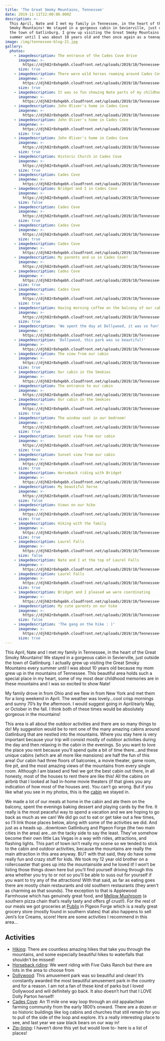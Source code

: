 ```yaml
---
title: 'The Great Smoky Mountains, Tennessee'
date: 2019-11-11T22:00:00.000Z
description: >-
  This April, Nate and I met my family in Tennessee, in the heart of the Great
  Smoky Mountains! We stayed in a gorgeous cabin in Sevierville, just outside
  the town of Gatlinburg. I grew up visiting the Great Smoky Mountains every
  summer until I was about 10 years old and then once again as a teenager.
image: /img/tennessee-blog-21.jpg
gallery:
  photos:
    - imagedescription: The entrance of the Cades Cove drive
      imagenew: >-
        https://djh82r8xhqebh.cloudfront.net/uploads/2019/10/Tennessee+Blog-1.jpg
      size: true
    - imagedescription: There were wild horses roaming around Cades Cove
      imagenew: >-
        https://djh82r8xhqebh.cloudfront.net/uploads/2019/10/Tennessee+Blog-2.jpg
      size: true
    - imagedescription: It was so fun showing Nate parts of my childhood!
      imagenew: >-
        https://djh82r8xhqebh.cloudfront.net/uploads/2019/10/Tennessee+Blog-3.jpg
    - imagedescription: John Oliver's home in Cades Cove
      imagenew: >-
        https://djh82r8xhqebh.cloudfront.net/uploads/2019/10/Tennessee+Blog-4.jpg
    - imagedescription: John Oliver's home in Cades Cove
      imagenew: >-
        https://djh82r8xhqebh.cloudfront.net/uploads/2019/10/Tennessee+Blog-6.jpg
      size: true
    - imagedescription: John Oliver's home in Cades Cove
      imagenew: >-
        https://djh82r8xhqebh.cloudfront.net/uploads/2019/10/Tennessee+Blog-5.jpg
      size: true
    - imagedescription: Historic Church in Cades Cove
      imagenew: >-
        https://djh82r8xhqebh.cloudfront.net/uploads/2019/10/Tennessee+Blog-7.jpg
      size: true
    - imagedescription: Cades Cove
      imagenew: >-
        https://djh82r8xhqebh.cloudfront.net/uploads/2019/10/Tennessee+Blog-8.jpg
    - imagedescription: Bridget and I in Cades Cove
      imagenew: >-
        https://djh82r8xhqebh.cloudfront.net/uploads/2019/10/Tennessee+Blog-9.jpg
      size: false
    - imagedescription: Cades Cove
      imagenew: >-
        https://djh82r8xhqebh.cloudfront.net/uploads/2019/10/Tennessee+Blog-10.jpg
      size: true
    - imagedescription: Cades Cove
      imagenew: >-
        https://djh82r8xhqebh.cloudfront.net/uploads/2019/10/Tennessee+Blog-11.jpg
      size: true
    - imagedescription: Cades Cove
      imagenew: >-
        https://djh82r8xhqebh.cloudfront.net/uploads/2019/10/Tennessee+Blog-12.jpg
    - imagedescription: My parents and us in Cades Cove!
      imagenew: >-
        https://djh82r8xhqebh.cloudfront.net/uploads/2019/10/Tennessee+Blog-15.jpg
    - imagedescription: Cades Cove
      imagenew: >-
        https://djh82r8xhqebh.cloudfront.net/uploads/2019/10/Tennessee+Blog-14.jpg
      size: true
    - imagedescription: Cades Cove
      imagenew: >-
        https://djh82r8xhqebh.cloudfront.net/uploads/2019/10/Tennessee+Blog-13.jpg
      size: true
    - imagedescription: Having morning coffee on the balcony of our cabin
      imagenew: >-
        https://djh82r8xhqebh.cloudfront.net/uploads/2019/10/Tennessee+Blog-17.jpg
      size: true
    - imagedescription: 'We spent the day at Dollywood, it was so fun!'
      imagenew: >-
        https://djh82r8xhqebh.cloudfront.net/uploads/2019/10/Tennessee+Blog-18.jpg
    - imagedescription: 'Dollywood, this park was so beautiful!'
      imagenew: >-
        https://djh82r8xhqebh.cloudfront.net/uploads/2019/10/Tennessee+Blog-19.jpg
    - imagedescription: The view from our cabin
      imagenew: >-
        https://djh82r8xhqebh.cloudfront.net/uploads/2019/10/Tennessee+Blog-21.jpg
      size: true
    - imagedescription: Our cabin in the Smokies
      imagenew: >-
        https://djh82r8xhqebh.cloudfront.net/uploads/2019/10/Tennessee+Blog-24.jpg
    - imagedescription: The entrance to our cabin
      imagenew: >-
        https://djh82r8xhqebh.cloudfront.net/uploads/2019/10/Tennessee+Blog-23.jpg
    - imagedescription: Our cabin in the Smokies
      imagenew: >-
        https://djh82r8xhqebh.cloudfront.net/uploads/2019/10/Tennessee+Blog-25.jpg
      size: true
    - imagedescription: The window seat in our bedroom!
      imagenew: >-
        https://djh82r8xhqebh.cloudfront.net/uploads/2019/10/Tennessee+Blog-22.jpg
      size: true
    - imagedescription: Sunset view from our cabin
      imagenew: >-
        https://djh82r8xhqebh.cloudfront.net/uploads/2019/10/Tennessee+Blog-26.jpg
      size: true
    - imagedescription: Sunset view from our cabin
      imagenew: >-
        https://djh82r8xhqebh.cloudfront.net/uploads/2019/10/Tennessee+Blog-28.jpg
      size: true
    - imagedescription: Horseback riding with Bridget
      imagenew: >-
        https://djh82r8xhqebh.cloudfront.net/uploads/2019/10/Tennessee+Blog-31.jpg
    - imagedescription: My beautiful horse
      imagenew: >-
        https://djh82r8xhqebh.cloudfront.net/uploads/2019/10/Tennessee+Blog-32.jpg
      size: false
    - imagedescription: Views on our hike
      imagenew: >-
        https://djh82r8xhqebh.cloudfront.net/uploads/2019/10/Tennessee+Blog-33.jpg
      size: true
    - imagedescription: Hiking with the family
      imagenew: >-
        https://djh82r8xhqebh.cloudfront.net/uploads/2019/10/Tennessee+Blog-35.jpg
      size: true
    - imagedescription: Laurel Falls
      imagenew: >-
        https://djh82r8xhqebh.cloudfront.net/uploads/2019/10/Tennessee+Blog-36.jpg
      size: false
    - imagedescription: Nate and I at the top of Laurel Falls
      imagenew: >-
        https://djh82r8xhqebh.cloudfront.net/uploads/2019/10/Tennessee+Blog-38.jpg
    - imagedescription: Laurel Falls
      imagenew: >-
        https://djh82r8xhqebh.cloudfront.net/uploads/2019/10/Tennessee+Blog-37.jpg
      size: true
    - imagedescription: Bridget and I pleased we were coordinating
      imagenew: >-
        https://djh82r8xhqebh.cloudfront.net/uploads/2019/10/Tennessee+Blog-39.jpg
    - imagedescription: My cute parents on our hike
      imagenew: >-
        https://djh82r8xhqebh.cloudfront.net/uploads/2019/10/Tennessee+Blog-40.jpg
      size: false
    - imagedescription: 'The gang on the hike : )'
      imagenew: >-
        https://djh82r8xhqebh.cloudfront.net/uploads/2019/10/Tennessee+Blog-42.jpg
      size: true
---
```

This April, Nate and I met my family in Tennessee, in the heart of the Great Smoky Mountains! We stayed in a gorgeous cabin in Sevierville, just outside the town of Gatlinburg. I actually grew up visiting the Great Smoky Mountains every summer until I was about 10 years old because my mom grew up in the mountains of Tennessee.  This beautiful area holds such a special place in my heart, some of my most dear childhood memories are in these mountains and I was so excited to show Nate!

My family drove in from Ohio and we flew in from New York and met them for a long weekend in April.  The weather was lovely...cool crisp mornings and sunny 70’s by the afternoon. I would suggest going in April/early May, or October in the fall. I think both of these times would be absolutely gorgeous in the mountains!

This area is all about the outdoor activities and there are so many things to do! My suggestion would be to rent one of the many amazing cabins around Gatlinburg that are nestled into the mountains. Where you stay here is very important because your trip will consist mostly of outdoor activities during the day and then relaxing in the cabin in the evenings. So you want to love the place you rent because you’ll spend quite a bit of time there...and these unique cabins (which are all more like mansions) are half the fun of this area! Our cabin had three floors of balconies, a movie theater, game room, fire pit, and the most amazing views of the mountains from every single room. Although I am biased and feel we got the best cabin out there, in all honesty, most of the houses to rent there are like this! All the cabins on airbnb that I looked at had in-home movie theaters (if that gives you any indication of how most of the houses are). You can’t go wrong. But if you like what you see in my photos, this is the [cabin](https://www.airbnb.com/rooms/25912562?source_impression_id=p3_1573591517_hoi5duSBZFqtZBfl) we stayed in.

We made a lot of our meals at home in the cabin and ate them on the balcony, spent the evenings baking dessert and playing cards by the fire. It really is the most peaceful way to spend a vacation and we are hoping to go back as much as we can! We did go out to eat or get take out a few times, so I’ll link those places below, along with some of the activities we did. And just as a heads up...downtown Gatlinburg and Pigeon Forge (the two main cities in the area) are…on the tacky side to say the least. They’ve somehow become their own little Las Vegas in a way with rides, attractions, and flashing lights. This part of town isn’t really my scene so we tended to stick to the cabin and outdoor activities, because the mountains are really the main attraction in this area anyway. BUT with that said, they do have some really fun and crazy stuff for kids. We took my 12 year old brother on a rollercoaster that goes up into the mountainside and he loved it! I won’t be listing those things down here but you’ll find yourself driving through this area whether you try to or not so you’ll be able to suss out for yourself if you want to try any of the attractions! With that said, as far as eating goes there are mostly chain restaurants and old southern restaurants (they aren't as charming as that sounds). The exception to that is Applewood Farmhouse which has genuinely great food, and [Mellow Mushroom](https://mellowmushroom.com/) (a southern pizza chain that’s really tasty and offers gf crust!). For the rest of our meals we got groceries at [Publix](https://www.google.com/maps/place/Publix+Super+Market+at+Valley+Forge+Shopping+Center/@35.8025677,-83.5785784,17z/data=!3m1!4b1!4m5!3m4!1s0x885bff6c0fbd4217:0x88f01cdd61905d43!8m2!3d35.8025634!4d-83.5763844) in Pigeon Forge which is a really great grocery store (mostly found in southern states) that also happens to sell Jeni’s Ice Creams, score! Here are some activities I recommend in this area...

## **Activities**

* [Hiking](http://www.hikinginthesmokys.com/location.htm): There are countless amazing hikes that take you through the mountains, and some especially beautiful hikes to waterfalls that shouldn't be missed!
* [Horseback riding](https://www.nps.gov/grsm/planyourvisit/horseriding.htm): We went riding with Five Oaks Ranch but there are lots in the area to choose from
* [Dollywood](https://www.dollywood.com/): This amusement park was so beautiful and clean! It’s constantly awarded the most beautiful amusement park in the country and for a reason. I am not a fan of these kind of parks but I loved Dollywood and will definitely go back. It also doesn’t hurt that I LOVE Dolly Parton herself!
* [Cades Cove](https://www.mysmokymountainpark.com/road-trips/cades-cove-loop-scenic-drive): An 11 mile one way loop through an old appalachian farming community from the early 1800’s onward. There are a dozen or so historic buildings like log cabins and churches that still remain for you to pull of the side of the loop and explore. It’s a really interesting place to see, and last year we saw black bears on our way in! 
* [Zip-lining](https://www.pigeonforgechamber.com/top-4-ziplines-in-the-smoky-mountains/): I haven’t done this yet but would love to- here is a list of places!
